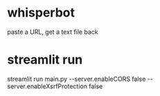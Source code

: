 # whisperbot
paste a URL, get a text file back

# streamlit run
streamlit run main.py --server.enableCORS false --server.enableXsrfProtection false

